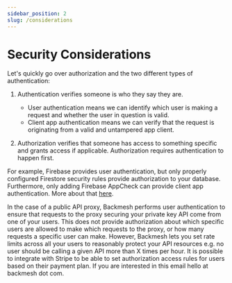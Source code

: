 ```yaml
---
sidebar_position: 2
slug: /considerations
---
```


# Security Considerations

Let's quickly go over authorization and the two different types of authentication:

1. Authentication verifies someone is who they say they are.

   - User authentication means we can identify which user is making a request and whether the user in question is valid.
   - Client app authentication means we can verify that the request is originating from a valid and untampered app client.

2. Authorization verifies that someone has access to something specific and grants access if applicable. Authorization requires authentication to happen first.

For example, Firebase provides user authentication, but only properly configured Firestore security rules provide authorization to your database. Furthermore, only adding Firebase AppCheck can provide client app authentication. More about that [here](https://firebase.google.com/docs/firestore/security/overview).

In the case of a public API proxy, Backmesh performs user authentication to ensure that requests to the proxy securing your private key API come from one of your users. This does not provide authorization about which specific users are allowed to make which requests to the proxy, or how many requests a specific user can make. However, Backmesh lets you set rate limits across all your users to reasonably protect your API resources e.g. no user should be calling a given API more than X times per hour. It is possible to integrate with Stripe to be able to set authorization access rules for users based on their payment plan. If you are interested in this email hello at backmesh dot com.
